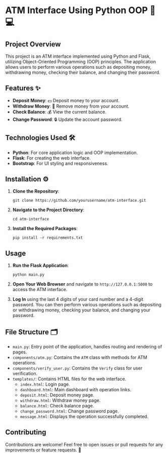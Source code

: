 # ATM Interface Using Python OOP  🏧💻

## Project Overview

This project is an ATM interface implemented using Python and Flask, utilizing Object-Oriented Programming (OOP) principles. The application allows users to perform various operations such as depositing money, withdrawing money, checking their balance, and changing their password.

## Features ✨

- **Deposit Money**:  💵 Deposit money to your account.
- **Withdraw Money**: 💸 Remove money from your account.
- **Check Balance**: 💰 View the current balance.
- **Change Password**:  🔒 Update the account password.

## Technologies Used 🛠️

- **Python**: For core application logic and OOP implementation.
- **Flask**: For creating the web interface.
- **Bootstrap**: For UI styling and responsiveness.

## Installation ⚙️

1. **Clone the Repository**:
    ```
    git clone https://github.com/yourusername/atm-interface.git
    ```

2. **Navigate to the Project Directory**:
    ```
    cd atm-interface
    ```


3. **Install the Required Packages**:
    ```
    pip install -r requirements.txt
    ```

## Usage

1. **Run the Flask Application**:
    ```
    python main.py
    ```

2. **Open Your Web Browser** and navigate to `http://127.0.0.1:5000` to access the ATM interface.

3. **Log In** using the last 4 digits of your card number and a 4-digit password. You can then perform various operations such as depositing or withdrawing money, checking your balance, and changing your password.

## File Structure 🗂️

- `main.py`: Entry point of the application, handles routing and rendering of pages.
- `components/atm.py`: Contains the `ATM` class with methods for ATM operations.
- `components/verify_user.py`: Contains the `Verify` class for user verification.
- `templates/`: Contains HTML files for the web interface.
  - `index.html`: Login page.
  - `dashboard.html`: Main dashboard with operation links.
  - `deposit.html`: Deposit money page.
  - `withdraw.html`: Withdraw money page.
  - `balance.html`: Check balance page.
  - `change_password.html`: Change password page.
  - `message.html`: Displays the operation successfully completed.

## Contributing

Contributions are welcome! Feel free to open issues or pull requests for any improvements or feature requests. 🙌

